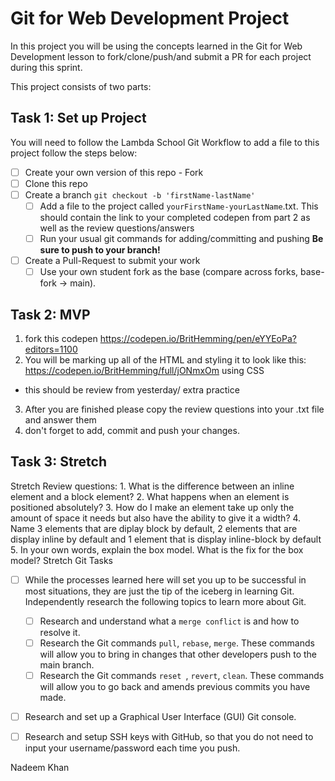 # Git for Web Development Project

In this project you will be using the concepts learned in the Git for Web Development lesson to fork/clone/push/and submit a PR for each project during this sprint.

This project consists of two parts:

## Task 1: Set up Project

You will need to follow the Lambda School Git Workflow to add a file to this project follow the steps below:

- [ ] Create your own version of this repo - Fork
- [ ] Clone this repo
- [ ] Create a branch `git checkout -b 'firstName-lastName'`
  - [ ] Add a file to the project called `yourFirstName-yourLastName`.txt. This should contain the link to your completed codepen from part 2 as well as the review questions/answers
  - [ ] Run your usual git commands for adding/committing and pushing **Be sure to push to your branch!**
- [ ] Create a Pull-Request to submit your work
  - [ ] Use your own student fork as the base (compare across forks, base-fork -> main).

## Task 2: MVP

1. fork this codepen https://codepen.io/BritHemming/pen/eYYEoPa?editors=1100
2. You will be marking up all of the HTML and styling it to look like this: https://codepen.io/BritHemming/full/jONmxOm using CSS

- this should be review from yesterday/ extra practice

3. After you are finished please copy the review questions into your .txt file and answer them
4. don't forget to add, commit and push your changes.

## Task 3: Stretch

Stretch Review questions: 1. What is the difference between an inline element and a block element? 2. What happens when an element is positioned absolutely? 3. How do I make an element take up only the amount of space it needs but also have the ability to give it a width? 4. Name 3 elements that are diplay block by default, 2 elements that are display inline by default and 1 element that is display inline-block by default 5. In your own words, explain the box model. What is the fix for the box model?
Stretch Git Tasks

- [ ] While the processes learned here will set you up to be successful in most situations, they are just the tip of the iceberg in learning Git. Independently research the following topics to learn more about Git.

  - [ ] Research and understand what a `merge conflict` is and how to resolve it.
  - [ ] Research the Git commands `pull`, `rebase`, `merge`. These commands will allow you to bring in changes that other developers push to the main branch.
  - [ ] Research the Git commands `reset `, `revert`, `clean`. These commands will allow you to go back and amends previous commits you have made.

- [ ] Research and set up a Graphical User Interface (GUI) Git console.

- [ ] Research and setup SSH keys with GitHub, so that you do not need to input your username/password each time you push.

Nadeem Khan
